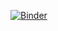[![Binder](https://mybinder.org/badge.svg)](https://mybinder.org/v2/gh/lenecho/my-first-binder/master)

